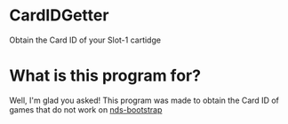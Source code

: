 # CardIDGetter
Obtain the Card ID of your Slot-1 cartidge

# What is this program for?
Well, I'm glad you asked! This program was made to obtain the Card ID of games that do not work on [nds-bootstrap](https://github.com/ahezard/nds-bootstrap)
